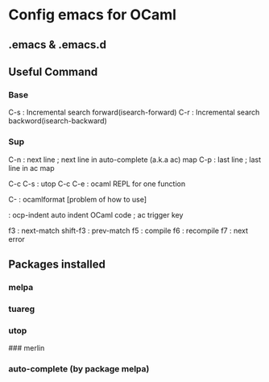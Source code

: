 # Config emacs for OCaml

## .emacs \& .emacs.d 


## Useful Command

### Base

C-s : Incremental search forward(isearch-forward)
C-r : Incremental search backword(isearch-backward)


### Sup

C-n : next line ; next line in auto-complete (a.k.a ac) map
C-p : last line ; last line in ac map

C-c C-s : utop
C-c C-e : ocaml REPL for one function

C-<tab> : ocamlformat [problem of how to use]

<tab> : ocp-indent auto indent OCaml code ; ac trigger key

f3 : next-match
shift-f3 : prev-match
f5 : compile
f6 : recompile
f7 : next error



## Packages installed

### melpa


### tuareg

### utop

### merlin

### auto-complete (by package melpa)



